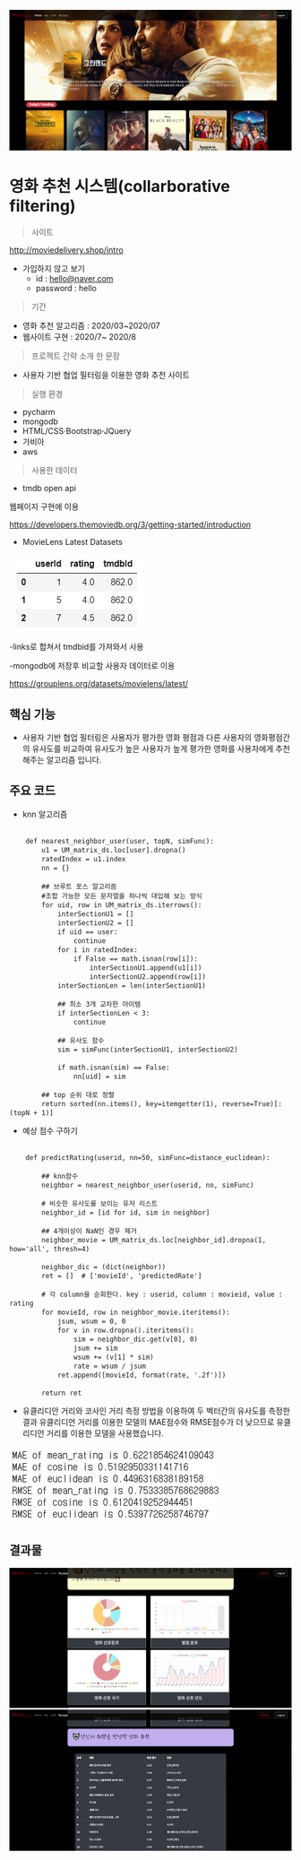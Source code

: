 ![main_page](/static/main_page.PNG)

# 영화 추천 시스템(collarborative filtering)
> 사이트

http://moviedelivery.shop/intro
- 가입하지 않고 보기
    - id : hello@naver.com
    - password : hello
> 기간
- 영화 추천 알고리즘 : 2020/03~2020/07
- 웹사이트 구현 : 2020/7~ 2020/8

> 프로젝트 간략 소개 한 문장 
- 사용자 기반 협업 필터링을 이용한 영화 추천 사이트

> 실행 환경
- pycharm
- mongodb
- HTML/CSS·Bootstrap·JQuery
- 가비아
- aws

> 사용한 데이터
- tmdb open api

웹페이지 구현에 이용

https://developers.themoviedb.org/3/getting-started/introduction

- MovieLens Latest Datasets

![use_data_sample](/static/use_data_sample.PNG)

-links로 합쳐서 tmdbid를 가져와서 사용

-mongodb에 저장후 비교할 사용자 데이터로 이용
    
https://grouplens.org/datasets/movielens/latest/

## 핵심 기능
- 사용자 기반 협업 필터링은 사용자가 평가한 영화 평점과 다른 사용자의 영화평점간의 유사도를 비교하여 유사도가 높은 사용자가 높게 평가한 영화를 사용자에게 추천해주는 알고리즘 입니다.

## 주요 코드
- knn 알고리즘
<pre><code>
    def nearest_neighbor_user(user, topN, simFunc):
        u1 = UM_matrix_ds.loc[user].dropna()
        ratedIndex = u1.index
        nn = {}

        ## 브루트 포스 알고리즘
        #조합 가능한 모든 문자열을 하나씩 대입해 보는 방식
        for uid, row in UM_matrix_ds.iterrows():
            interSectionU1 = []
            interSectionU2 = []
            if uid == user:
                continue
            for i in ratedIndex:
                if False == math.isnan(row[i]):
                    interSectionU1.append(u1[i])
                    interSectionU2.append(row[i])
            interSectionLen = len(interSectionU1)

            ## 최소 3개 교차한 아이템
            if interSectionLen < 3:
                continue

            ## 유사도 함수
            sim = simFunc(interSectionU1, interSectionU2)

            if math.isnan(sim) == False:
                nn[uid] = sim

        ## top 순위 대로 정렬
        return sorted(nn.items(), key=itemgetter(1), reverse=True)[:(topN + 1)]
</code></pre>
- 예상 점수 구하기
<pre><code>
    def predictRating(userid, nn=50, simFunc=distance_euclidean):

        ## knn함수
        neighbor = nearest_neighbor_user(userid, nn, simFunc)

        # 비슷한 유사도를 보이는 유저 리스트
        neighbor_id = [id for id, sim in neighbor]

        ## 4개이상이 NaN인 경우 제거
        neighbor_movie = UM_matrix_ds.loc[neighbor_id].dropna(1, how='all', thresh=4)

        neighbor_dic = (dict(neighbor))
        ret = []  # ['movieId', 'predictedRate']

        # 각 column을 순회한다. key : userid, column : movieid, value : rating
        for movieId, row in neighbor_movie.iteritems():
            jsum, wsum = 0, 0
            for v in row.dropna().iteritems():
                sim = neighbor_dic.get(v[0], 0)
                jsum += sim
                wsum += (v[1] * sim)
                rate = wsum / jsum
            ret.append([movieId, format(rate, '.2f')])

        return ret
</code></pre>
- 유클리디안 거리와 코사인 거리 측정 방법을 이용하여 두 벡터간의 유사도를 측정한 결과 유클리디언 거리를 이용한 모델의 MAE점수와 RMSE점수가 더 낮으므로 유클리디언 거리를 이용한 모델을 사용했습니다.

![use_data_sample](/static/평가.jpg)

## 결과물
![use_data_sample](/static/my_page1.PNG)
![use_data_sample](/static/my_page2.PNG)